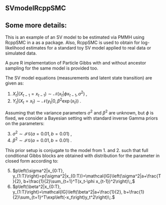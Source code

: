 ## SVmodelRcppSMC

## Some more details:
This is an example of an SV model to be estimated via PMMH using RcppSMC in a
as a package. Also, RcppSMC is used to obtain for log-likelihood estimates 
for a standard toy SV model applied to real data or simulated data.

A pure R implementation of Particle Gibbs with and without ancestor sampling for
the same model is provided too.

The SV model equations (measurements and latent state transition) are given as:

1. $`X_t|(X_{t-1} = x_{t-1})\sim\mathcal{N}\left(x_t|\phi x_{t-1}, \sigma^2\right)\;,`$
2. $`Y_t|(X_t = x_t) \sim \mathcal{N}\left(y_t|0, \beta^2\exp(x_t)\right)\;.`$

Assuming that the variance parameters $\sigma^2$ and $\beta^2$ are unknown, but
$\phi$ is fixed, we consider a Bayesian setting with standard inverse Gamma 
priors on the parameters:

3. $\sigma^2\sim\mathcal{IG}(a=0.01, b=0.01)\;,$
4. $\beta^2\sim\mathcal{IG}(a=0.01, b=0.01)\;.$

This prior setup is conjugate to the model from 1. and 2. such that full 
conditional Gibbs blocks are obtained with distribution for the parameter in 
closed form according to:

5. $p\left(\sigma^2|x_{0:T}, y_{1:T}\right)=p(\sigma^2|x_{0:T})=\mathcal{IG}\left(\sigma^2|a+\frac{T}{2}, b+\frac{1}{2}\sum_{t=1}^T(x_t-\phi x_{t-1})^2\right)\;,$
6. $p\left(\beta^2|x_{0:T}, y_{1:T}\right)=\mathcal{IG}\left(\beta^2|a+\frac{1}{2}, b+\frac{1}{2}\sum_{t=1}^T\exp\left(-x_t\right)y_t^2\right)\;.$
